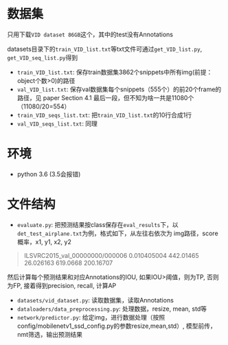 # 数据集
只用下载`VID dataset 86GB`这个，其中的test没有Annotations

datasets目录下的`train_VID_list.txt`等txt文件可通过`get_VID_list.py`,  `get_VID_seq_list.py`得到

- `train_VID_list.txt`: 保存train数据集3862个snippets中所有img(前提：object个数>0)的路径
- `val_VID_list.txt`: 保存val数据集每个snippets（555个）的前20个frame的路径，见 paper Section 4.1 最后一段，但不知为啥一共是11080个（11080/20=554）
- `train_VID_seqs_list.txt`: 把`train_VID_list.txt`的10行合成1行
- `val_VID_seqs_list.txt`: 同理
# 环境
- python 3.6 (3.5会报错)
# 文件结构
- `evaluate.py`: 把预测结果按class保存在`eval_results`下，以`det_test_airplane.txt`为例，格式如下，从左往右依次为 img路径，score概率，x1, y1, x2, y2 
> ILSVRC2015_val_00000000/000006 0.010405004 442.01465 26.026163 619.0668 200.16707

然后计算每个预测结果和对应Annotations的IOU, 如果IOU>阈值，则为TP, 否则为FP, 接着得到precision, recall, 计算AP
- `datasets/vid_dataset.py`: 读取数据集，读取Annotations
- `dataloaders/data_preprocessing.py`: 处理数据，resize, mean, std等
- `network/predictor.py`: 给定img，进行数据处理（按照config/mobilenetv1_ssd_config.py的参数resize,mean,std）, 模型前传，nmt筛选，输出预测结果
